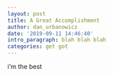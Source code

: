 ```yaml
---
layout: post
title: A Great Accomplishment
author: dan_urbanowicz
date: '2019-09-11 14:46:40'
intro_paragraph: blah blah blah
categories: get got
---
```

i'm the best
